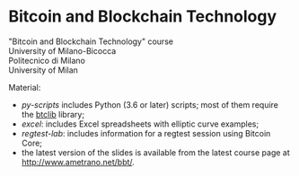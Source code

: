 # Bitcoin and Blockchain Technology

"Bitcoin and Blockchain Technology" course  
University of Milano-Bicocca  
Politecnico di Milano  
University of Milan

Material:
- _py-scripts_ includes Python (3.6 or later) scripts; most of them require the [btclib](https://github.com/dginst/btclib) library;
- _excel_: includes Excel spreadsheets with elliptic curve examples;
- _regtest-lab_: includes information for a regtest session using Bitcoin Core;
- the latest version of the slides is available from the latest course page at <http://www.ametrano.net/bbt/>.
